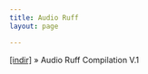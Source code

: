 ```yaml
---
title: Audio Ruff
layout: page

---
```

<a href="https://cloud.mail.ru/public/27595b449aba/Audio%20Ruff%20Compilation%20Vol.%201" target="_blank">[indir]</a>  »  Audio Ruff Compilation V.1